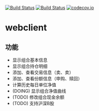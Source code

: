 [![Build Status](https://travis-ci.org/guhe/webclient.svg?branch=master)](https://travis-ci.org/guhe/webclient)
[![Build Status](https://travis-ci.org/guhe/webclient.svg?branch=dev)](https://travis-ci.org/guhe/webclient)
[![codecov.io](https://codecov.io/github/guhe/webclient/coverage.svg)](https://codecov.io/github/guhe/webclient)

# webclient

## 功能
* 显示组合基本信息
* 显示组合持仓明细
* 添加、查看交易信息（卖、卖）
* 添加、查看份额信息（申购、赎回）
* 计算历史每日单位净值
* (DOING) 显示组合净值曲线
* (TODO) 修改组合现金余额
* (TODO) 支持沪深B股
